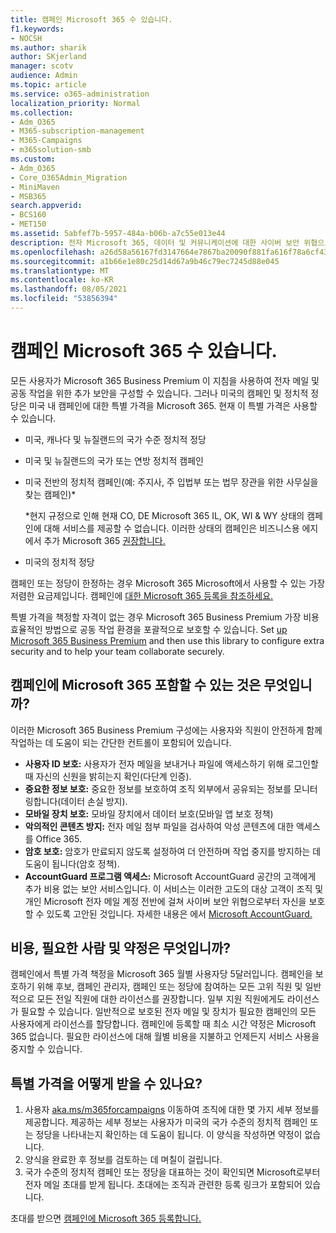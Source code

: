 ```yaml
---
title: 캠페인 Microsoft 365 수 있습니다.
f1.keywords:
- NOCSH
ms.author: sharik
author: SKjerland
manager: scotv
audience: Admin
ms.topic: article
ms.service: o365-administration
localization_priority: Normal
ms.collection:
- Adm_O365
- M365-subscription-management
- M365-Campaigns
- m365solution-smb
ms.custom:
- Adm_O365
- Core_O365Admin_Migration
- MiniMaven
- MSB365
search.appverid:
- BCS160
- MET150
ms.assetid: 5abfef7b-5957-484a-b06b-a7c55e013e44
description: 전자 Microsoft 365, 데이터 및 커뮤니케이션에 대한 사이버 보안 위협으로부터 캠페인을 보호할 수 있도록 캠페인에 대한 정보를 얻습니다.
ms.openlocfilehash: a26d58a56167fd3147664e7867ba20090f881fa616f78a6cf439a11407efb561
ms.sourcegitcommit: a1b66e1e80c25d14d67a9b46c79ec7245d88e045
ms.translationtype: MT
ms.contentlocale: ko-KR
ms.lasthandoff: 08/05/2021
ms.locfileid: "53856394"
---
```

# <a name="get-microsoft-365-for-campaigns"></a>캠페인 Microsoft 365 수 있습니다.

모든 사용자가 Microsoft 365 Business Premium 이 지침을 사용하여 전자 메일 및 공동 작업을 위한 추가 보안을 구성할 수 있습니다. 그러나 미국의 캠페인 및 정치적 정당은 미국 내 캠페인에 대한 특별 가격을 Microsoft 365. 현재 이 특별 가격은 사용할 수 있습니다.

- 미국, 캐나다 및 뉴질랜드의 국가 수준 정치적 정당
- 미국 및 뉴질랜드의 국가 또는 연방 정치적 캠페인
- 미국 전반의 정치적 캠페인(예: 주지사, 주 입법부 또는 법무 장관을 위한 사무실을 찾는 캠페인)*

    *현지 규정으로 인해 현재 CO, DE Microsoft 365 IL, OK, WI & WY 상태의 캠페인에 대해 서비스를 제공할 수 없습니다. 이러한 상태의 캠페인은 비즈니스용 에지 에서 추가 Microsoft 365 [권장합니다.](https://www.office.com/business)

- 미국의 정치적 정당

캠페인 또는 정당이 한정하는 경우 Microsoft 365 Microsoft에서 사용할 수 있는 가장 저렴한 요금제입니다. 캠페인에 [대한 Microsoft 365 등록을 참조하세요.](m365-campaigns-sign-up.md)  

특별 가격을 책정할 자격이 없는 경우 Microsoft 365 Business Premium 가장 비용 효율적인 방법으로 공동 작업 환경을 포괄적으로 보호할 수 있습니다. Set [up Microsoft 365 Business Premium](../business/set-up.md?toc=/microsoft-365/campaigns/toc.json&bc=/microsoft-365/campaigns/breadcrumb/toc.json) and then use this library to configure extra security and to help your team collaborate securely.

## <a name="what-does-microsoft-365-for-campaigns-include"></a>캠페인에 Microsoft 365 포함할 수 있는 것은 무엇입니까?

이러한 Microsoft 365 Business Premium 구성에는 사용자와 직원이 안전하게 함께 작업하는 데 도움이 되는 간단한 컨트롤이 포함되어 있습니다.

- **사용자 ID 보호:** 사용자가 전자 메일을 보내거나 파일에 액세스하기 위해 로그인할 때 자신의 신원을 밝히는지 확인(다단계 인증).
- **중요한 정보 보호:** 중요한 정보를 보호하여 조직 외부에서 공유되는 정보를 모니터링합니다(데이터 손실 방지).
- **모바일 장치 보호:** 모바일 장치에서 데이터 보호(모바일 앱 보호 정책)
- **악의적인 콘텐츠 방지:** 전자 메일 첨부 파일을 검사하여 악성 콘텐츠에 대한 액세스를 Office 365.
- **암호 보호:** 암호가 만료되지 않도록 설정하여 더 안전하며 작업 중지를 방지하는 데 도움이 됩니다(암호 정책).
- **AccountGuard 프로그램 액세스:** Microsoft AccountGuard 공간의 고객에게 추가 비용 없는 보안 서비스입니다. 이 서비스는 이러한 고도의 대상 고객이 조직 및 개인 Microsoft 전자 메일 계정 전반에 걸쳐 사이버 보안 위협으로부터 자신을 보호할 수 있도록 고안된 것입니다. 자세한 내용은 에서 [Microsoft AccountGuard.](https://www.microsoftaccountguard.com/)

## <a name="what-does-it-cost-who-needs-it-and-what-is-the-commitment"></a>비용, 필요한 사람 및 약정은 무엇입니까?

캠페인에서 특별 가격 책정을 Microsoft 365 월별 사용자당 5달러입니다.
캠페인을 보호하기 위해 후보, 캠페인 관리자, 캠페인 또는 정당에 참여하는 모든 고위 직원 및 일반적으로 모든 전일 직원에 대한 라이선스를 권장합니다. 일부 지원 직원에게도 라이선스가 필요할 수 있습니다. 일반적으로 보호된 전자 메일 및 장치가 필요한 캠페인의 모든 사용자에게 라이선스를 할당합니다.
캠페인에 등록할 때 최소 시간 약정은 Microsoft 365 없습니다. 필요한 라이선스에 대해 월별 비용을 지불하고 언제든지 서비스 사용을 중지할 수 있습니다.

## <a name="how-do-i-qualify-for-special-pricing"></a>특별 가격을 어떻게 받을 수 있나요?

1. 사용자 [aka.ms/m365forcampaigns](https://aka.ms/m365forcampaigns/) 이동하여 조직에 대한 몇 가지 세부 정보를 제공합니다. 제공하는 세부 정보는 사용자가 미국의 국가 수준의 정치적 캠페인 또는 정당을 나타내는지 확인하는 데 도움이 됩니다. 이 양식을 작성하면 약정이 없습니다.
2. 양식을 완료한 후 정보를 검토하는 데 며칠이 걸립니다.
3. 국가 수준의 정치적 캠페인 또는 정당을 대표하는 것이 확인되면 Microsoft로부터 전자 메일 초대를 받게 됩니다. 초대에는 조직과 관련한 등록 링크가 포함되어 있습니다.

초대를 받으면 [캠페인에 Microsoft 365 등록합니다.](m365-campaigns-sign-up.md)
